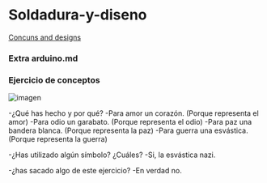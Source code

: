 # Soldadura-y-diseno

[Concuns and designs](https://github.com/Jsamapro/Soldadura-y-diseno/blob/main/inkscape.md#dise%C3%B1o-con-inkscape)

### Extra arduino.md

### Ejercicio de conceptos  

![imagen](https://user-images.githubusercontent.com/78345756/112288153-576d7280-8c8d-11eb-9f47-9bc1d6f658ed.png)

-¿Qué has hecho y por qué?
 -Para amor un corazón. (Porque representa el amor)
 -Para odio un garabato. (Porque representa el odio)
 -Para paz una bandera blanca. (Porque representa la paz)
 -Para guerra una esvástica. (Porque representa la guerra)
 
-¿Has utilizado algún símbolo? ¿Cuáles?
 -Si, la esvástica nazi.
 
-¿has sacado algo de este ejercicio? 
 -En verdad no.


